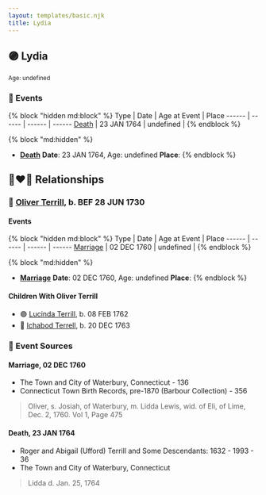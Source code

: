 ```yaml
---
layout: templates/basic.njk
title: Lydia
---
```

## 🟣 Lydia
<small>Age: undefined</small>


### 📆 Events

{% block "hidden md:block" %}
Type | Date | Age at Event | Place
------ | ------ | ------ | ------
[Death](#event-event-3) | 23 JAN 1764 | undefined |
{% endblock %}

{% block "md:hidden" %}
- **[Death](#event-event-3)**
**Date**: 23 JAN 1764, Age: undefined
**Place**:
{% endblock %}

## 👩‍❤️‍👨 Relationships

### 🔵 [Oliver Terrill](/people/9/94505283), b. BEF 28 JUN 1730

#### Events

{% block "hidden md:block" %}
Type | Date | Age at Event | Place
------ | ------ | ------ | ------
[Marriage](#event-family-0-event-0) | 02 DEC 1760 | undefined |
{% endblock %}

{% block "md:hidden" %}
- **[Marriage](#event-family-0-event-0)**
**Date**: 02 DEC 1760, Age: undefined
**Place**:
{% endblock %}

#### Children With Oliver Terrill
* 🟣 [Lucinda Terrill](/people/7/77474035), b. 08 FEB 1762
* 🔵 [Ichabod Terrell](/people/6/66420816), b. 20 DEC 1763
### 📰 Event Sources

#### <a id="event-family-0-event-0"></a> Marriage, 02 DEC 1760
* The Town and City of Waterbury, Connecticut  - 136
* Connecticut Town Birth Records, pre-1870 (Barbour Collection)  - 356
>   
  > Oliver, s. Josiah, of Waterbury, m. Lidda Lewis, wid. of Eli, of Lime, Dec. 2, 1760. Vol 1, Page 475
#### <a id="event-event-3"></a> Death, 23 JAN 1764
* Roger and Abigail (Ufford) Terrill and Some Descendants: 1632 - 1993  - 36
* The Town and City of Waterbury, Connecticut
>   
  > Lidda d. Jan. 25, 1764
